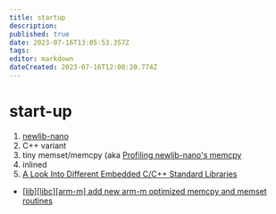 ```yaml
---
title: startup
description: 
published: true
date: 2023-07-16T13:05:53.357Z
tags: 
editor: markdown
dateCreated: 2023-07-16T12:00:20.774Z
---
```


# start-up

1. [newlib-nano](https://interrupt.memfault.com/blog/boostrapping-libc-with-newlib)
1. C++ variant
1. tiny memset/memcpy (aka [Profiling newlib-nano's memcpy](https://interrupt.memfault.com/blog/memcpy-newlib-nano)
1. inlined
1. [A Look Into Different Embedded C/C++ Standard Libraries](https://technicallydeclined.com/a-look-into-different-embedded-c-c-standard-libraries/)

* [[lib][libc][arm-m] add new arm-m optimized memcpy and memset routines](https://github.com/littlekernel/lk/commit/33b94d9b97ef835d68aca2e5edb54f7267c70625)